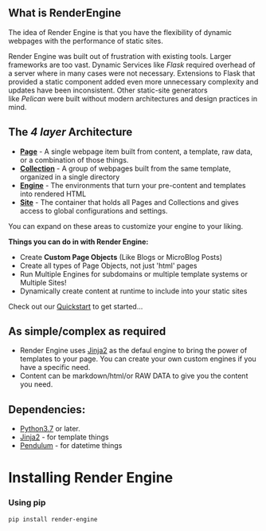 ## What is RenderEngine

The idea of Render Engine is that you have the flexibility of dynamic webpages with the performance of static sites.

Render Engine was built out of frustration with existing tools.
Larger frameworks are too vast.
Dynamic Services like _Flask_ required overhead of a server where in many cases were not necessary.
Extensions to Flask that provided a static component added even more unnecessary complexity and updates have been inconsistent.
Other static-site generators like _Pelican_ were built without modern architectures and design practices in mind.

## The _4 layer_ Architecture 

* **[Page](/render_engine/page.html)** - A single webpage item built from content, a template, raw data, or a combination of those things.
* **[Collection](/render_engine/collection.html)** - A group of webpages built from the same template, organized in a single directory
* **[Engine](/render_engine/engine.html)** - The environments that turn your pre-content and templates into rendered HTML
* **[Site](/render_engine/site.html)** - The container that holds all Pages and Collections and gives access to global configurations and settings.

You can expand on these areas to customize your engine to your liking.


**Things you can do in with Render Engine:**

- Create **Custom Page Objects** (Like Blogs or MicroBlog Posts)
- Create all types of Page Objects, not just 'html' pages
- Run Multiple Engines for subdomains or multiple template systems or Multiple Sites!
- Dynamically create content at runtime to include into your static sites

Check out our [Quickstart](docs/QUICKSTART.md) to get started...

## As simple/complex as required

- Render Engine uses [Jinja2] as the defaul engine to bring the power of templates to your page. You can create your own custom engines if you have a specific need.
- Content can be markdown/html/or RAW DATA to give you the content you need.

## Dependencies:
- [Python3.7](https://python.org) or later.
- [Jinja2] - for template things
- [Pendulum] - for datetime things


# Installing Render Engine

### Using pip
`pip install render-engine`

[Jinja2]: https://jinja.palletsprojects.com/en/latest
[Pendulum]: https://pendulum.eustace.io
